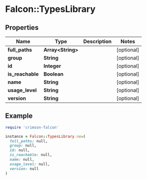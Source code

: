 # Falcon::TypesLibrary

## Properties

| Name | Type | Description | Notes |
| ---- | ---- | ----------- | ----- |
| **full_paths** | **Array&lt;String&gt;** |  | [optional] |
| **group** | **String** |  | [optional] |
| **id** | **Integer** |  | [optional] |
| **is_reachable** | **Boolean** |  | [optional] |
| **name** | **String** |  | [optional] |
| **usage_level** | **String** |  | [optional] |
| **version** | **String** |  | [optional] |

## Example

```ruby
require 'crimson-falcon'

instance = Falcon::TypesLibrary.new(
  full_paths: null,
  group: null,
  id: null,
  is_reachable: null,
  name: null,
  usage_level: null,
  version: null
)
```

